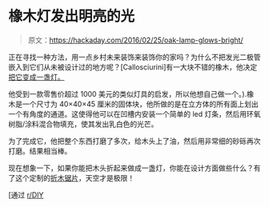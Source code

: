 # 橡木灯发出明亮的光

> 原文：<https://hackaday.com/2016/02/25/oak-lamp-glows-bright/>

正在寻找一种方法，用一点乡村未来装饰来装饰你的家吗？为什么不把发光二极管嵌入到它们从未被设计过的地方呢？[Callosciurini]有一大块不错的橡木，他决定[把它变成一盏灯。](http://imgur.com/a/FGFrB)

他受到一款零售价超过 1000 美元的类似灯具的启发，所以他想自己做一个。).橡木是一个尺寸为 40×40×45 厘米的固体块，他所做的是在立方体的所有面上划出一个有角度的通道。这使得他可以在凹槽内安装一个简单的 led 灯条，然后用环氧树脂/涂料混合物填充，使其发出乳白色的光芒。

为了完成它，他把整个东西打磨了多次，给木头上了油，然后用非常细的砂砾再次打磨。结果相当棒。

现在想象一下，如果你能把木头折起来做成一盏灯，你能在设计方面做些什么？有了这个定制的[折木锯片](http://hackaday.com/2015/05/15/smarter-than-wood-saw-blade-makes-perfect-foldable-joints/)，天空才是极限！

[通过 [r/DIY](https://www.reddit.com/r/DIY/comments/462ox4/oak_and_epoxy_led_lamp/)